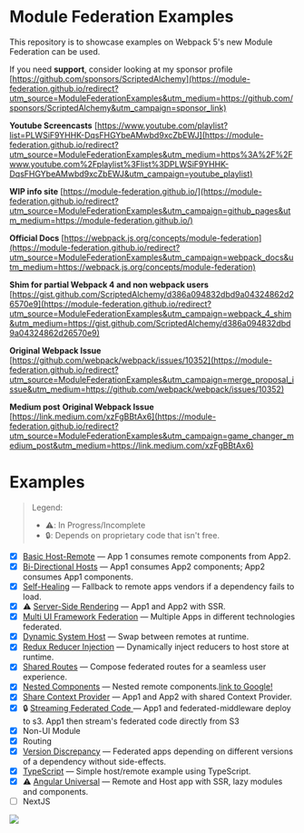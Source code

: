 # Module Federation Examples

This repository is to showcase examples on Webpack 5's new Module Federation can be used.

If you need **support**, consider looking at my sponsor profile [https://github.com/sponsors/ScriptedAlchemy](https://module-federation.github.io/redirect?utm_source=ModuleFederationExamples&utm_medium=https://github.com/sponsors/ScriptedAlchemy&utm_campaign=sponsor_link)

**Youtube Screencasts** [https://www.youtube.com/playlist?list=PLWSiF9YHHK-DqsFHGYbeAMwbd9xcZbEWJ](https://module-federation.github.io/redirect?utm_source=ModuleFederationExamples&utm_medium=https%3A%2F%2Fwww.youtube.com%2Fplaylist%3Flist%3DPLWSiF9YHHK-DqsFHGYbeAMwbd9xcZbEWJ&utm_campaign=youtube_playlist)

**WIP info site** [https://module-federation.github.io/](https://module-federation.github.io/redirect?utm_source=ModuleFederationExamples&utm_campaign=github_pages&utm_medium=https://module-federation.github.io/)

**Official Docs** [https://webpack.js.org/concepts/module-federation](https://module-federation.github.io/redirect?utm_source=ModuleFederationExamples&utm_campaign=webpack_docs&utm_medium=https://webpack.js.org/concepts/module-federation)

**Shim for partial Webpack 4 and non webpack users** [https://gist.github.com/ScriptedAlchemy/d386a094832dbd9a04324862d26570e9](https://module-federation.github.io/redirect?utm_source=ModuleFederationExamples&utm_campaign=webpack_4_shim&utm_medium=https://gist.github.com/ScriptedAlchemy/d386a094832dbd9a04324862d26570e9)

**Original Webpack Issue** [https://github.com/webpack/webpack/issues/10352](https://module-federation.github.io/redirect?utm_source=ModuleFederationExamples&utm_campaign=merge_proposal_issue&utm_medium=https://github.com/webpack/webpack/issues/10352)

**Medium post** **Original Webpack Issue** [https://link.medium.com/xzFgBBtAx6](https://module-federation.github.io/redirect?utm_source=ModuleFederationExamples&utm_campaign=game_changer_medium_post&utm_medium=https://link.medium.com/xzFgBBtAx6)

# Examples

> Legend:
>
> - ⚠️: In Progress/Incomplete
> - 🔒: Depends on proprietary code that isn't free.

- [x] [Basic Host-Remote](./basic-host-remote/README.md) &mdash; App 1 consumes remote components from App2.
- [x] [Bi-Directional Hosts](./bi-directional/README.md) &mdash; App1 consumes App2 components; App2 consumes App1 components.
- [x] [Self-Healing](./self-healing/README.md) &mdash; Fallback to remote apps vendors if a dependency fails to load.
- [x] ⚠️ [Server-Side Rendering](./server-side-rendering/README.md) &mdash; App1 and App2 with SSR.
- [x] [Multi UI Framework Federation](./comprehensive-demo/README.md) &mdash; Multiple Apps in different technologies federated.
- [x] [Dynamic System Host](./dynamic-system-host/README.md) &mdash; Swap between remotes at runtime.
- [x] [Redux Reducer Injection](./redux-reducer-injection.md) &mdash; Dynamically inject reducers to host store at runtime.
- [x] [Shared Routes](./shared-routes2) &mdash; Compose federated routes for a seamless user experience.
- [x] [Nested Components](./nested/README.md) &mdash; Nested remote components.[link to Google!](http://google.com)
- [x] [Share Context Provider](./shared-context/README.md) &mdash; App1 and App2 with shared Context Provider.
- [x] 🔒 [Streaming Federated Code ](./streamed-federation/README.md) &mdash; App1 and federated-middleware deploy to s3. App1 then stream's federated code directly from S3
- [x] Non-UI Module
- [x] Routing
- [x] [Version Discrepancy](./version-discrepancy/README.md) &mdash; Federated apps depending on different versions of a dependency without side-effects.
- [x] [TypeScript](./typescript/README.md) &mdash; Simple host/remote example using TypeScript.
- [x] ⚠️ [Angular Universal](./angular-universal-ssr/README.md) &mdash; Remote and Host app with SSR, lazy modules and components.
- [ ] NextJS

<img src="https://ssl.google-analytics.com/collect?v=1&t=event&ec=email&ea=open&t=event&tid=UA-120967034-1&z=1589682154&cid=ae045149-9d17-0367-bbb0-11c41d92b411&dt=ModuleFederationExamples&dp=/email/ModuleFederationExamplesRoot">
